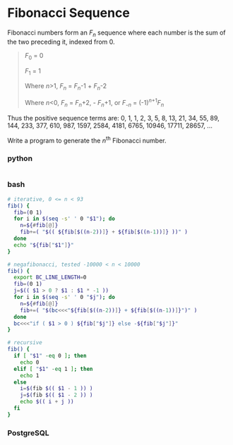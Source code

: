 # Fibonacci Sequence
Fibonacci numbers form an *F<sub>n</sub>* sequence where each number is the sum of the two preceding it, indexed from 0.

> *F*<sub>0</sub> = 0
>
> *F*<sub>1</sub> = 1
> 
> Where *n*>1, *F<sub>n</sub>* = *F<sub>n</sub>*-1 + *F<sub>n</sub>*-2
> 
> Where *n*<0, *F<sub>n</sub>* = *F<sub>n</sub>*+2, - *F<sub>n</sub>*+1, or  *F<sub>-n</sub>* = (-1)<sup>*n*+1</sup>*F<sub>n</sub>*

Thus the positive sequence terms are: 0, 1, 1, 2, 3, 5, 8, 13, 21, 34, 55, 89, 144, 233, 377, 610, 987, 1597, 2584, 4181, 6765, 10946, 17711, 28657, ...

Write a program to generate the *n*<sup>th</sup> Fibonacci number.

### python
```python

```

### bash
```bash
# iterative, 0 <= n < 93
fib() {
  fib=(0 1)
  for i in $(seq -s' ' 0 "$1"); do
    n=${#fib[@]}
    fib+=( "$(( ${fib[$((n-2))]} + ${fib[$((n-1))]} ))" )
  done
  echo "${fib["$1"]}"
}

# negafibonacci, tested -10000 < n < 10000
fib() {
  export BC_LINE_LENGTH=0
  fib=(0 1)
  j=$(( $1 > 0 ? $1 : $1 * -1 ))
  for i in $(seq -s' ' 0 "$j"); do
    n=${#fib[@]}
    fib+=( "$(bc<<<"${fib[$((n-2))]} + ${fib[$((n-1))]}")" )
  done
  bc<<<"if ( $1 > 0 ) ${fib["$j"]} else -${fib["$j"]}"
}

# recursive
fib() {
  if [ "$1" -eq 0 ]; then
    echo 0
  elif [ "$1" -eq 1 ]; then
    echo 1
  else
    i=$(fib $(( $1 - 1 )) )
    j=$(fib $(( $1 - 2 )) )
    echo $(( i + j ))
  fi
}
```

### PostgreSQL
```sql

```
